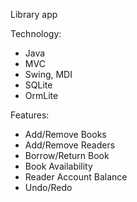 Library app

Technology:
- Java
- MVC
- Swing, MDI
- SQLite
- OrmLite

Features:
- Add/Remove Books
- Add/Remove Readers
- Borrow/Return Book 
- Book Availability
- Reader Account Balance
- Undo/Redo

  